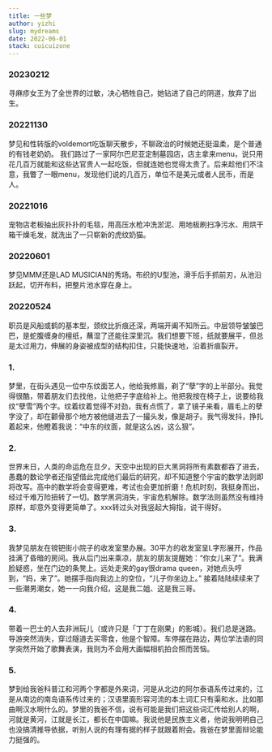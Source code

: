 ```yaml
---
title: 一些梦
author: yizhi
slug: mydreams
date: 2022-06-01
stack: cuicuizone
---
```

### 20230212
寻麻疹女王为了全世界的过敏，决心牺牲自己，她钻进了自己的阴道，放弃了出生。

### 20221130
梦见和性转版的voldemort吃饭聊天散步，不聊政治的时候她还挺温柔，是个普通的有钱老奶奶。
我们路过了一家阿尔巴尼亚定制墓园店，店主拿来menu，说只用花几百万就能和这些达官贵人一起吃饭，但就连她也觉得太贵了。后来趁他们不注意，我瞥了一眼menu，发现他们说的几百万，单位不是美元或者人民币，而是人。

### 20221016
宠物店老板抽出灰扑扑的毛毯，用高压水枪冲洗淤泥、用地板刷扫净污水、用烘干箱干燥毛发，就洗出了一只崭新的虎纹奶猫。

### 20220601
梦见MMM还是LAD MUSICIAN的秀场。布织的U型池，滑手后手抓前刃，从池沿跃起，切开布料，把整片池水穿在身上。

### 20220524
职员是风船或鹤的基本型，颈纹比折痕还深，两端开阖不知所云。中层领导皱皱巴巴，是蛇腹缠身的檀纸，蘸湿了还能往深里沉。我们想要下班，纸就要展平，但总是太过用力，伸展的身姿被成型的结构扣住，只能快速地，沿着折痕裂开。

### 1.
梦里，在街头遇见一位中东纹面艺人，他给我修眉，剃了“孽”字的上半部分。我觉得很酷，带着朋友们去找他，让他把子字底给补上。他把我按在椅子上，说要给我纹“孽雪”两个字。纹着纹着觉得不对劲，我有点慌了，拿了镜子来看，眉毛上的孽字没了，却在颧骨那个地方被他缝进去了一撮头发，像是胡子。我气得发抖，挣扎着起来，他瞪着我说：“中东的纹面，就是这么凶，这么狠”。

### 2.
世界末日，人类的命运危在旦夕。天空中出现的巨大黑洞将所有素数都吞了进去，愚蠢的数论学者还指望借此完成他们最后的研究，却不知道整个宇宙的数学法则即将改写。高中的数学将会变得更难，考试也会更加折磨！危机时刻，我挺身而出，经过千难万险扭转了一切。数学黑洞消失，宇宙危机解除。数学法则虽然没有维持原样，却意外变得更简单了。xxx转过头对我竖起大拇指，说干得好。

### 3.
我梦见朋友在镋钯街小院子的收发室里办展。30平方的收发室呈L字形展开，作品挂满了昏暗的房间。我从后门出来乘凉，朋友的朋友提醒她：“你女儿来了”。我满脸疑惑，坐在门边的条凳上。远处走来的gay很drama queen，对她点头哼到，“妈，来了”。她摆手指向我边上的空位，“儿子你坐边上。”
接着陆陆续续来了一些潮男潮女，她一一向我介绍，这是我二姐、这是我三哥。

### 4.
带着一巴士的人去非洲玩儿（或许只是「丁丁在刚果」的影城）。我们总是迷路。导游突然消失，穿过隧道去买零食，他是个智障。车停摆在路边，两位学法语的同学突然开始了歌舞表演，我则为不会用大画幅相机拍合照而苦恼。

### 5.
梦到给我爸科普江和河两个字都是外来词，河是从北边的阿尔泰语系传过来的，江是从南边的南岛语系传过来的；汉语里面形容河流的本土词汇只有渠和水，比如那曲啊汉水啊什么的。梦里的我爸不信，说有可能是我们把这些词汇传给别人的啊，河就是黄河，江就是长江，都长在中国嘛。我说他是民族主义者，他说我明明自己也没搞清推导依据，听别人说的有理有据的样子就跟着附会。我爸在梦里面辩论能力挺强的。

<br/>